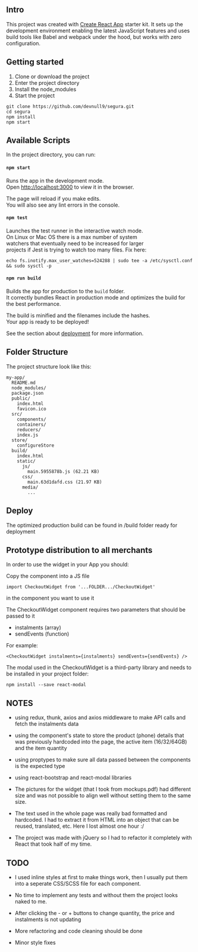 ## Intro
This project was created with [Create React App](https://github.com/facebookincubator/create-react-app) starter kit. It sets up the development environment enabling the latest JavaScript features and uses build tools like Babel and webpack under the hood, but works with zero configuration.

## Getting started

1. Clone or download the project
2. Enter the project directory
3. Install the node_modules
4. Start the project
````
git clone https://github.com/devnull9/segura.git
cd segura
npm install
npm start
````

## Available Scripts

In the project directory, you can run:

#### `npm start`

Runs the app in the development mode.<br>
Open [http://localhost:3000](http://localhost:3000) to view it in the browser.

The page will reload if you make edits.<br>
You will also see any lint errors in the console.


#### `npm test`

Launches the test runner in the interactive watch mode.<br>
On Linux or Mac OS there is a max number of system<br>
watchers that eventually need to be increased for larger<br>
projects if Jest is trying to watch too many files. Fix here:
````
echo fs.inotify.max_user_watches=524288 | sudo tee -a /etc/sysctl.conf && sudo sysctl -p
```` 


#### `npm run build`

Builds the app for production to the `build` folder.<br>
It correctly bundles React in production mode and optimizes the build for the best performance.

The build is minified and the filenames include the hashes.<br>
Your app is ready to be deployed!

See the section about [deployment](#deployment) for more information.


## Folder Structure

The project structure look like this:

```
my-app/
  README.md
  node_modules/
  package.json
  public/
    index.html
    favicon.ico
  src/
    components/
    containers/
    reducers/
    index.js
  store/
    configureStore
  build/
    index.html
    static/
      js/
        main.5955878b.js (62.21 KB)
      css/
        main.63d1dafd.css (21.97 KB)
      media/
        ...
```

## Deploy

The optimized production build can be found in /build folder ready for deployment


## Prototype distribution to all merchants

In order to use the widget in your App you should:

Copy the component into a JS file

```import CheckoutWidget from '...FOLDER.../CheckoutWidget'```

in the component you want to use it

The CheckoutWidget component requires two parameters that should be passed to it
  * instalments (array)
  * sendEvents (function)

For example:
```
<CheckoutWidget instalments={instalments} sendEvents={sendEvents} />
```

The modal used in the CheckoutWidget is a third-party library and needs to be installed in your project folder:

```npm install --save react-modal```


## NOTES

* using redux, thunk, axios and axios middleware to make API calls and fetch the instalments data
* using the component's state to store the product (phone) details that was previously hardcoded into the page, the active item (16/32/64GB) and the item quantity
* using proptypes to make sure all data passed between the components is the expected type
* using react-bootstrap and react-modal libraries

* The pictures for the widget (that I took from mockups.pdf) had different size and was not possible to align well without setting them to the same size.

* The text used in the whole page was really bad formatted and hardcoded. I had to extract it from HTML into an object that can be reused, translated, etc. Here I lost almost one hour :/

* The project was made with jQuery so I had to refactor it completely with React that took half of my time.

## TODO


* I used inline styles at first to make things work, then I usually put them into a seperate CSS/SCSS file for each component.

* No time to implement any tests and without them the project looks naked to me.

* After clicking the - or + buttons to change quantity, the price and instalments is not updating

* More refactoring and code cleaning should be done

* Minor style fixes